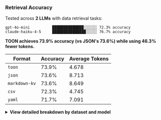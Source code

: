 ### Retrieval Accuracy

Tested across **2 LLMs** with data retrieval tasks:

```
gpt-4o-mini          ██████████████░░░░░░ 72.3% accuracy
claude-haiku-4-5     ███████████████░░░░░ 76.7% accuracy
```

**TOON achieves 73.9% accuracy (vs JSON's 73.6%) while using 46.3% fewer tokens.**

| Format | Accuracy | Average Tokens |
| ------ | -------- | -------------- |
| `toon` | 73.9% | 4.678 |
| `json` | 73.6% | 8.713 |
| `markdown-kv` | 73.6% | 8.649 |
| `csv` | 72.3% | 4.745 |
| `yaml` | 71.7% | 7.091 |

<details>
<summary><strong>View detailed breakdown by dataset and model</strong></summary>

#### Performance by Dataset

##### Uniform employee records (TOON optimal format)

| Format | Accuracy | Tokens | Correct/Total |
|--------|----------|--------|---------------|
| `toon` | 72.4% | 2.483 | 84/116 |
| `csv` | 69.0% | 2.337 | 80/116 |
| `yaml` | 68.1% | 4.969 | 79/116 |
| `markdown-kv` | 68.1% | 6.270 | 79/116 |
| `json` | 68.1% | 6.347 | 79/116 |

##### E-commerce orders with nested structures

| Format | Accuracy | Tokens | Correct/Total |
|--------|----------|--------|---------------|
| `toon` | 84.1% | 5.967 | 74/88 |
| `csv` | 83.0% | 6.735 | 73/88 |
| `yaml` | 81.8% | 7.328 | 72/88 |
| `markdown-kv` | 86.4% | 9.110 | 76/88 |
| `json` | 84.1% | 9.694 | 74/88 |

##### Time-series analytics data

| Format | Accuracy | Tokens | Correct/Total |
|--------|----------|--------|---------------|
| `csv` | 72.4% | 1.393 | 42/58 |
| `toon` | 70.7% | 1.515 | 41/58 |
| `yaml` | 72.4% | 2.938 | 42/58 |
| `json` | 74.1% | 3.665 | 43/58 |
| `markdown-kv` | 70.7% | 3.779 | 41/58 |

##### Popular GitHub repositories

| Format | Accuracy | Tokens | Correct/Total |
|--------|----------|--------|---------------|
| `toon` | 64.3% | 8.745 | 36/56 |
| `csv` | 62.5% | 8.513 | 35/56 |
| `json` | 67.9% | 15.145 | 38/56 |
| `markdown-kv` | 67.9% | 15.436 | 38/56 |
| `yaml` | 62.5% | 13.129 | 35/56 |

#### Performance by Model

##### gpt-4o-mini

| Format | Accuracy | Correct/Total |
|--------|----------|---------------|
| `toon` | 72.3% | 115/159 |
| `json` | 71.7% | 114/159 |
| `markdown-kv` | 70.4% | 112/159 |
| `csv` | 69.2% | 110/159 |
| `yaml` | 68.6% | 109/159 |

##### claude-haiku-4-5

| Format | Accuracy | Correct/Total |
|--------|----------|---------------|
| `markdown-kv` | 76.7% | 122/159 |
| `toon` | 75.5% | 120/159 |
| `json` | 75.5% | 120/159 |
| `csv` | 75.5% | 120/159 |
| `yaml` | 74.8% | 119/159 |

#### Methodology

- **Semantic validation**: LLM-as-judge validates responses semantically (not exact string matching).
- **Token counting**: Using `gpt-tokenizer` with `o200k_base` encoding.
- **Question types**: Field retrieval, aggregation, and filtering tasks.
- **Real data**: Faker.js-generated datasets + GitHub repositories.

</details>
